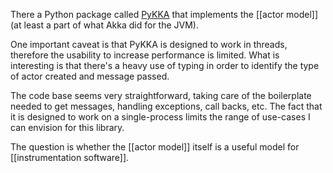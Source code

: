 There a Python package called [PyKKA](https://pykka.readthedocs.io/en/stable/) that implements the [[actor model]] (at least a part of what Akka did for the JVM). 

One important caveat is that PyKKA is designed to work in threads, therefore the usability to increase performance is limited. What is interesting is that there's a heavy use of typing in order to identify the type of actor created and message passed.

The code base seems very straightforward, taking care of the boilerplate needed to get messages, handling exceptions, call backs, etc. The fact that it is designed to work on a single-process limits the range of use-cases I can envision for this library. 

The question is whether the [[actor model]] itself is a useful model for [[instrumentation software]]. 